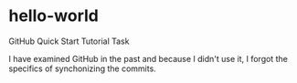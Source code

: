 # hello-world
GitHub Quick Start Tutorial Task

I have examined GitHub in the past and because I didn't use it, I forgot the specifics of synchonizing the commits.

